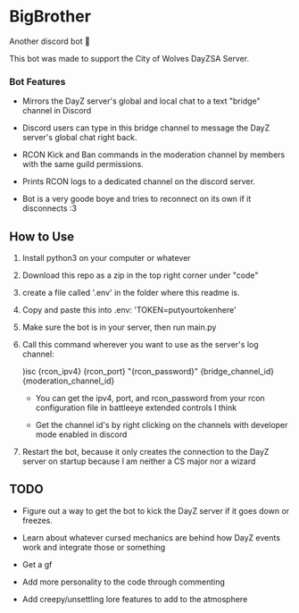 # BigBrother

Another discord bot :corn:

This bot was made to support the City of Wolves DayZSA Server.

<h3>Bot Features</h3>

- Mirrors the DayZ server's global and local chat to a text "bridge" channel in Discord

- Discord users can type in this bridge channel to message the DayZ server's global chat right back.

- RCON Kick and Ban commands in the moderation channel by members with the same guild permissions.

- Prints RCON logs to a dedicated channel on the discord server.

- Bot is a very goode boye and tries to reconnect on its own if it disconnects :3



<h2>How to Use</h2>

1) Install python3 on your computer or whatever

2) Download this repo as a zip in the top right corner under "code"

3) create a file called '.env' in the folder where this readme is.

4) Copy and paste this into .env: 'TOKEN=putyourtokenhere'

5) Make sure the bot is in your server, then run main.py

6) Call this command wherever you want to use as the server's log channel:

   )isc {rcon_ipv4} {rcon_port} "{rcon_password}" {bridge_channel_id} {moderation_channel_id}
   
   - You can get the ipv4, port, and rcon_password from your rcon configuration file in battleeye extended controls I think
   
   - Get the channel id's by right clicking on the channels with developer mode enabled in discord
   
8) Restart the bot, because it only creates the connection to the DayZ server on startup because I am neither a CS major nor a wizard


TODO
----
- Figure out a way to get the bot to kick the DayZ server if it goes down or freezes.

- Learn about whatever cursed mechanics are behind how DayZ events work and integrate those or something

- Get a gf

- Add more personality to the code through commenting

- Add creepy/unsettling lore features to add to the atmosphere